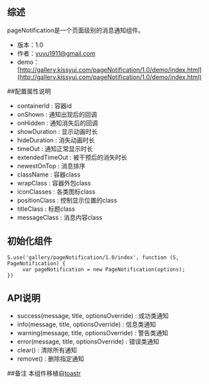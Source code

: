 ## 综述

pageNotification是一个页面级别的消息通知组件。

* 版本：1.0
* 作者：yuyu1911@gmail.com
* demo：[http://gallery.kissyui.com/pageNotification/1.0/demo/index.html](http://gallery.kissyui.com/pageNotification/1.0/demo/index.html)


##配置属性说明
* containerId			 : 容器id
* onShown				 : 通知出现后的回调
* onHidden				 : 通知消失后的回调
* showDuration			 : 显示动画时长
* hideDuration			 : 消失动画时长
* timeOut				 : 通知正常显示时长
* extendedTimeOut		 : 被干预后的消失时长
* newestOnTop			 : 消息排序
* className				 : 容器class
* wrapClass				 : 容器外包class
* iconClasses			 : 各类图标class
* positionClass			 : 控制显示位置的class
* titleClass			 : 标题class
* messageClass			 : 消息内容class

## 初始化组件

    S.use('gallery/pageNotification/1.0/index', function (S, PageNotification) {
         var pageNotification = new PageNotification(options);
    })

## API说明
 * success(message, title, optionsOverride)	 : 成功类通知
 * info(message, title, optionsOverride)	 	 : 信息类通知
 * warning(message, title, optionsOverride)	 : 警告类通知
 * error(message, title, optionsOverride)		 : 错误类通知
 * clear()										 : 清除所有通知
 * remove()										 : 删除指定通知
 
##备注
本组件移植自[toastr](https://github.com/CodeSeven/toastr)